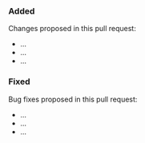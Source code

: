 ### Added

Changes proposed in this pull request: 

- ...
- ...
- ...


### Fixed

Bug fixes proposed in this pull request:

- ...
- ...
- ...
